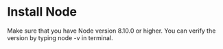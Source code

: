 # Install Node

Make sure that you have Node version 8.10.0 or higher. You can verify the version by typing node -v in terminal.
